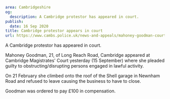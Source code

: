 ```yaml
area: Cambridgeshire
og:
  description: A Cambridge protestor has appeared in court.
publish:
  date: 16 Sep 2020
title: Cambridge protestor appears in court
url: https://www.cambs.police.uk/news-and-appeals/mahoney-goodman-court
```

A Cambridge protestor has appeared in court.

Mahoney Goodman, 21, of Long Reach Road, Cambridge appeared at Cambridge Magistrates' Court yesterday (15 September) where she pleaded guilty to obstructing/disrupting persons engaged in lawful activity.

On 21 February she climbed onto the roof of the Shell garage in Newnham Road and refused to leave causing the business to have to close.

Goodman was ordered to pay £100 in compensation.
